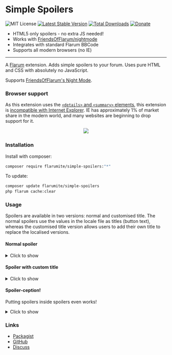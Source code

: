 # Simple Spoilers

![MIT License](https://img.shields.io/badge/license-MIT-blue.svg) [![Latest Stable Version](https://img.shields.io/packagist/v/flarumite/simple-spoilers.svg)](https://packagist.org/packages/flarumite/simple-spoilers) [![Total Downloads](https://img.shields.io/packagist/dt/flarumite/simple-spoilers.svg)](https://packagist.org/packages/flarumite/simple-spoilers) [![Donate](https://www.paypalobjects.com/en_GB/i/btn/btn_donate_SM.gif)](https://www.paypal.com/cgi-bin/webscr?cmd=_s-xclick&hosted_button_id=QCCXU72DC9LB4&source=url)

- HTML5 only spoilers - no extra JS needed!
- Works with [FriendsOfFlarum/nightmode](https://github.com/FriendsOfFlarum/nightmode)
- Integrates with standard Flarum BBCode
- Supports all modern browsers (no IE)

---

A [Flarum](http://flarum.org) extension. Adds simple spoilers to your forum. Uses pure HTML and CSS with absolutely no JavaScript.

Supports [FriendsOfFlarum's Night Mode](https://github.com/friendsofflarum/nightmode).

### Browser support

As this extension uses the [`<details>` and `<summary>` elements](https://developer.mozilla.org/en-US/docs/Web/HTML/Element/details), this extension is [incompatible with Internet Explorer](https://caniuse.com/details). IE has approximately 1% of market share in the modern world, and many websites are beginning to drop support for it.

<p align="center">
<img src="https://caniuse.bitsofco.de/image/details.png">
</p>

### Installation

Install with composer:

```sh
composer require flarumite/simple-spoilers:"*"
```

To update:

```sh
composer update flarumite/simple-spoilers
php flarum cache:clear
```

### Usage

Spoilers are available in two versions: normal and customised title. The normal spoilers use the values in the locale file as titles (button text), whereas the customised title version allows users to add their own title to replace the localised versions.

#### Normal spoiler

<details>
<summary>Click to show</summary>

![](https://github.com/flarumite/simple-spoilers/blob/main/docs/normal.gif?raw=true)

```md
[spoiler]
Some content
[/spoiler]
```

</details>

#### Spoiler with custom title

<details>
<summary>Click to show</summary>

![](https://github.com/flarumite/simple-spoilers/blob/main/docs/custom-title.gif?raw=true)

```md
[spoiler title=My cool title]
Some content
[/spoiler]
```

</details>

#### Spoiler-ception!

Putting spoilers inside spoilers even works!

<details>
<summary>Click to show</summary>

![](https://github.com/flarumite/simple-spoilers/blob/main/docs/embedded.png?raw=true)

```md
[spoiler]
test
[spoiler]
embedded
[spoiler]
embedded
[spoiler]
embedded
[/spoiler]
[/spoiler]
[/spoiler]
[/spoiler]
```

</details>

### Links

- [Packagist](https://packagist.org/packages/flarumite/simple-spoilers)
- [GitHub](https://github.com/flarumite/simple-spoilers)
- [Discuss](https://github.com/flarumite/simple-spoilers)
